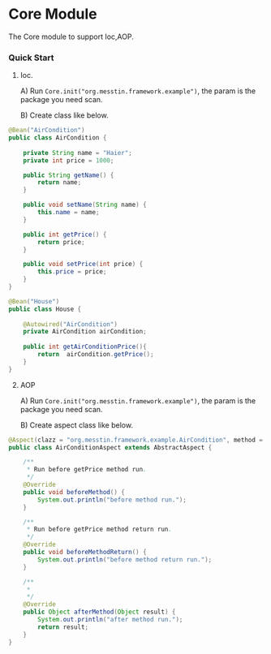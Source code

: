 # Core Module
The Core module to support Ioc,AOP.

### Quick Start
1. Ioc.
    
    A) Run `Core.init("org.messtin.framework.example")`, the param is the package you need scan.
    
    B) Create class like below.
```java
@Bean("AirCondition")
public class AirCondition {
    
    private String name = "Haier";
    private int price = 1000;

    public String getName() {
        return name;
    }

    public void setName(String name) {
        this.name = name;
    }

    public int getPrice() {
        return price;
    }

    public void setPrice(int price) {
        this.price = price;
    }
}
```

```java
@Bean("House")
public class House {
    
    @Autowired("AirCondition")
    private AirCondition airCondition;
    
    public int getAirConditionPrice(){
        return  airCondition.getPrice();
    }
}

```

2. AOP

    A) Run `Core.init("org.messtin.framework.example")`, the param is the package you need scan.

    B) Create aspect class like below.
```java
@Aspect(clazz = "org.messtin.framework.example.AirCondition", method = "getPrice")
public class AirConditionAspect extends AbstractAspect {

    /**
     * Run before getPrice method run.
     */
    @Override
    public void beforeMethod() {
        System.out.println("before method run.");
    }

    /**
     * Run before getPrice method return run.
     */
    @Override
    public void beforeMethodReturn() {
        System.out.println("before method return run.");
    }

    /**
     *
     */
    @Override
    public Object afterMethod(Object result) {
        System.out.println("after method run.");
        return result;
    }
}
```
